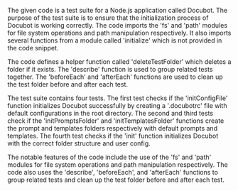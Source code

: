 The given code is a test suite for a Node.js application called Docubot. The purpose of the test suite is to ensure that the initialization process of Docubot is working correctly. The code imports the 'fs' and 'path' modules for file system operations and path manipulation respectively. It also imports several functions from a module called 'initialize' which is not provided in the code snippet.

The code defines a helper function called 'deleteTestFolder' which deletes a folder if it exists. The 'describe' function is used to group related tests together. The 'beforeEach' and 'afterEach' functions are used to clean up the test folder before and after each test. 

The test suite contains four tests. The first test checks if the 'initConfigFile' function initializes Docubot successfully by creating a '.docubotrc' file with default configurations in the root directory. The second and third tests check if the 'initPromptsFolder' and 'initTemplatesFolder' functions create the prompt and templates folders respectively with default prompts and templates. The fourth test checks if the 'init' function initializes Docubot with the correct folder structure and user config.

The notable features of the code include the use of the 'fs' and 'path' modules for file system operations and path manipulation respectively. The code also uses the 'describe', 'beforeEach', and 'afterEach' functions to group related tests and clean up the test folder before and after each test.
